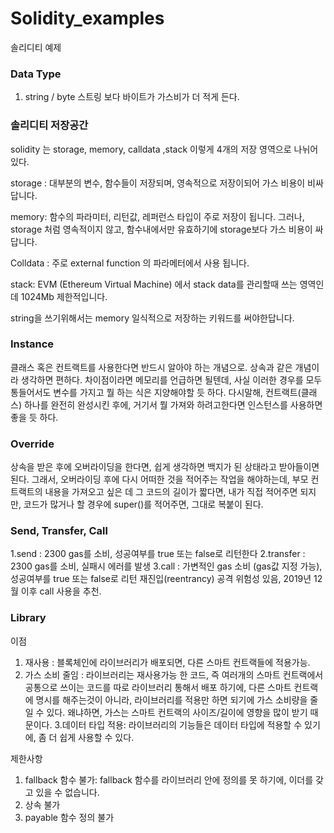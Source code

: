 # Solidity_examples
솔리디티 예제

### Data Type
1. string / byte
스트링 보다 바이트가 가스비가 더 적게 든다.

### 솔리디티 저장공간
solidity 는 storage, memory, calldata ,stack  이렇게 4개의 저장 영역으로  나뉘어 있다.
 
storage : 대부분의 변수, 함수들이 저장되며, 영속적으로 저장이되어 가스 비용이 비싸답니다.
 
memory: 함수의 파라미터, 리턴값, 레퍼런스 타입이 주로 저장이 됩니다.
그러나, storage 처럼 영속적이지 않고, 함수내에서만 유효하기에 storage보다 가스 비용이 싸답니다.
 
Colldata : 주로 external function 의 파라메터에서 사용 됩니다.
 
stack:  EVM (Ethereum Virtual Machine) 에서 stack data를 관리할때 쓰는 영역인데 1024Mb 제한적입니다.

string을 쓰기위해서는 memory 일식적으로 저장하는 키워드를 써야한답니다. 

### Instance
클래스 혹은 컨트랙트를 사용한다면 반드시 알아야 하는 개념으로.
상속과 같은 개념이라 생각하면 편하다.
차이점이라면 메모리를 언급하면 될텐데,
사실 이러한 경우를 모두 통들어서도 변수를 가지고 뭘 하는 식은 지양해야할 듯 하다.
다시말해, 컨트랙트(클래스) 하나를 완전히 완성시킨 후에,
거기서 뭘 가져와 하려고한다면 인스턴스를 사용하면 좋을 듯 하다.


### Override
상속을 받은 후에 오버라이딩을 한다면, 쉽게 생각하면 백지가 된 상태라고 받아들이면 된다.
그래서, 오버라이딩 후에 다시 어떠한 것을 적어주는 작업을 해야하는데,
부모 컨트랙트의 내용을 가져오고 싶은 데 그 코드의 길이가 짧다면, 내가 직접 적어주면 되지만,
코드가 많거나 할 경우에 super()를 적어주면, 그대로 복붙이 된다.

### Send, Transfer, Call
1.send : 2300 gas를 소비, 성공여부를 true 또는 false로 리턴한다
    2.transfer : 2300 gas를 소비, 실패시 에러를 발생
    3.call : 가변적인 gas 소비 (gas값 지정 가능), 성공여부를 true 또는 false로 리턴
      재진입(reentrancy) 공격 위험성 있음, 2019년 12월 이후 call 사용을 추천. 

    
### Library
이점
1. 재사용 : 블록체인에 라이브러리가 배포되면, 다른 스마트 컨트랙들에 적용가능.
2. 가스 소비 줄임 : 라이브러리는 재사용가능 한 코드, 즉 여러개의 스마트 컨트랙에서 공통으로 쓰이는 코드를 따로 라이브러리 통해서 배포 하기에, 다른 스마트 컨트랙에 명시를 해주는것이 아니라, 라이브러리를 적용만 하면 되기에 가스 소비량을 줄일 수 있다. 왜냐하면, 가스는 스마트 컨트랙의 사이즈/길이에 영향을 많이 받기 때문이다. 
3.데이터 타입 적용: 라이브러리의 기능들은 데이터 타입에 적용할 수 있기에, 좀 더 쉽게 사용할 수 있다.
 
제한사항
1. fallback 함수 불가: fallback 함수를 라이브러리 안에 정의를 못 하기에, 이더를 갖고 있을 수 없습니다.
2. 상속 불가
3. payable 함수 정의 불가 

